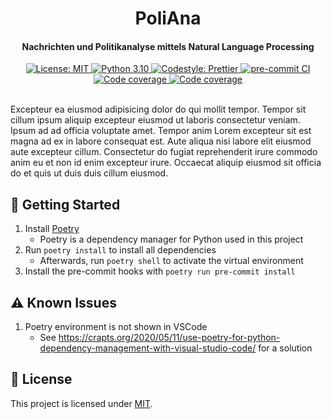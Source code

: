<h1 align="center">
  PoliAna
</h1>

<h4 align="center">
  Nachrichten und Politikanalyse mittels Natural Language Processing
</h4>

<div align="center">
  <a href="https://github.com/felixhoffmnn/studienarbeit">
    <img src="https://img.shields.io/github/license/felixhoffmnn/studienarbeit"
      alt="License: MIT" />
  </a>
  <a href="https://www.python.org/downloads/release/python-3100/">
    <img src="https://img.shields.io/badge/python-3.10-blue.svg"
      alt="Python 3.10" />
  </a>
  <a href="https://github.com/prettier/prettier">
    <img src="https://img.shields.io/badge/code_style-prettier-ff69b4.svg?style=flat-square"
      alt="Codestyle: Prettier" />
  </a>
  <!-- <a href="https://github.com/pre-commit/pre-commit">
    <img src="https://img.shields.io/badge/pre--commit-enabled-brightgreen?logo=pre-commit&logoColor=white"
      alt="pre-commit" />
  </a> -->
  <a href="https://results.pre-commit.ci/latest/github/felixhoffmnn/studienarbeit/main">
    <img src="https://results.pre-commit.ci/badge/github/felixhoffmnn/studienarbeit/main.svg"
      alt="pre-commit CI" />
  </a>
  <a href="https://app.codecov.io/gh/felixhoffmnn/studienarbeit" >
    <img src="https://codecov.io/gh/felixhoffmnn/studienarbeit/branch/main/graph/badge.svg?token=F5XAXPXJE9" alt="Code coverage"/>
  </a>
  <a href="https://studienarbeit.readthedocs.io/en/latest/?badge=latest" >
    <img src="https://readthedocs.org/projects/studienarbeit/badge/?version=latest" alt="Code coverage"/>
  </a>
</div>
<br>

<!-- TODO: Edit paragraph -->

Excepteur ea eiusmod adipisicing dolor do qui mollit tempor. Tempor sit cillum ipsum aliquip excepteur eiusmod ut laboris consectetur veniam. Ipsum ad ad officia voluptate amet. Tempor anim Lorem excepteur sit est magna ad ex in labore consequat est. Aute aliqua nisi labore elit eiusmod aute excepteur cillum. Consectetur do fugiat reprehenderit irure commodo anim eu et non id enim excepteur irure. Occaecat aliquip eiusmod sit officia do et quis ut duis duis cillum eiusmod.

## :handshake: Getting Started

1. Install [Poetry](https://python-poetry.org/docs/#installation)
   - Poetry is a dependency manager for Python used in this project
2. Run `poetry install` to install all dependencies
   - Afterwards, run `poetry shell` to activate the virtual environment
3. Install the pre-commit hooks with `poetry run pre-commit install`

## :warning: Known Issues

1. Poetry environment is not shown in VSCode
   - See https://crapts.org/2020/05/11/use-poetry-for-python-dependency-management-with-visual-studio-code/ for a solution

## :memo: License

This project is licensed under [MIT](https://github.com/felixhoffmnn/studienarbeit/blob/main/LICENSE).
